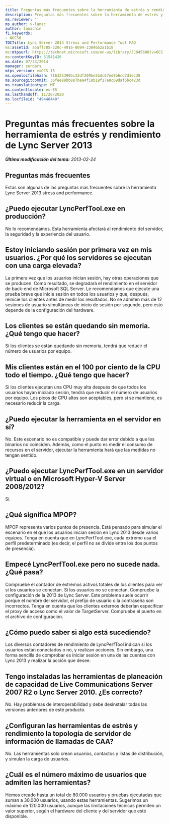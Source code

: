 ```yaml
---
title: Preguntas más frecuentes sobre la herramienta de estrés y rendimiento de Lync Server 2013
description: Preguntas más frecuentes sobre la herramienta de estrés y rendimiento de Lync Server 2013.
ms.reviewer: ''
ms.author: v-lanac
author: lanachin
f1.keywords:
- NOCSH
TOCTitle: Lync Server 2013 Stress and Performance Tool FAQ
ms:assetid: a5aff705-320c-4916-8094-23046b2a1b18
ms:mtpsurl: https://technet.microsoft.com/en-us/library/JJ945600(v=OCS.15)
ms:contentKeyID: 51541426
ms.date: 07/23/2014
manager: serdars
mtps_version: v=OCS.15
ms.openlocfilehash: 716325390bc33df209be3bdc67ed8b6cd7d1ec30
ms.sourcegitcommit: 36fee89bb887bea4f18b19f17a8c69daf5bc423d
ms.translationtype: MT
ms.contentlocale: es-ES
ms.lasthandoff: 11/26/2020
ms.locfileid: "49446440"
---
```

# <a name="lync-server-2013-stress-and-performance-tool-faq"></a>Preguntas más frecuentes sobre la herramienta de estrés y rendimiento de Lync Server 2013

<div data-xmlns="http://www.w3.org/1999/xhtml">

<div class="topic" data-xmlns="http://www.w3.org/1999/xhtml" data-msxsl="urn:schemas-microsoft-com:xslt" data-cs="https://msdn.microsoft.com/">

<div data-asp="https://msdn2.microsoft.com/asp">



</div>

<div id="mainSection">

<div id="mainBody">

<span> </span>

_**Última modificación del tema:** 2013-02-24_

<div>

## <a name="frequently-asked-questions"></a>Preguntas más frecuentes

Estas son algunas de las preguntas más frecuentes sobre la herramienta Lync Server 2013 stress and performance.

<div>

## <a name="can-i-run-lyncperftoolexe-in-production"></a>¿Puedo ejecutar LyncPerfTool.exe en producción?

No lo recomendamos. Esta herramienta afectará al rendimiento del servidor, la seguridad y la experiencia del usuario.

</div>

<div>

## <a name="i-am-logging-on-my-users-for-the-first-time-why-are-the-servers-running-at-such-high-load"></a>Estoy iniciando sesión por primera vez en mis usuarios. ¿Por qué los servidores se ejecutan con una carga elevada?

La primera vez que los usuarios inician sesión, hay otras operaciones que se producen. Como resultado, se degradará el rendimiento en el servidor de back-end de Microsoft SQL Server. Le recomendamos que ejecute una prueba breve que inicie sesión en todos los usuarios y que, después, reinicie los clientes antes de medir los resultados. No se admiten más de 12 sesiones de usuario simultáneas de inicio de sesión por segundo, pero esto depende de la configuración del hardware.

</div>

<div>

## <a name="my-clients-are-running-out-of-memory-what-should-i-do"></a>Los clientes se están quedando sin memoria. ¿Qué tengo que hacer?

Si los clientes se están quedando sin memoria, tendrá que reducir el número de usuarios por equipo.

</div>

<div>

## <a name="my-clients-are-at-100-percent-cpu-all-the-time-what-should-i-do"></a>Mis clientes están en el 100 por ciento de la CPU todo el tiempo. ¿Qué tengo que hacer?

Si los clientes ejecutan una CPU muy alta después de que todos los usuarios hayan iniciado sesión, tendrá que reducir el número de usuarios por equipo. Los picos de CPU altos son aceptables, pero si se mantiene, es necesario reducir la carga.

</div>

<div>

## <a name="can-i-run-the-tool-on-the-server-itself"></a>¿Puedo ejecutar la herramienta en el servidor en sí?

No. Este escenario no es compatible y puede dar error debido a que los binarios no coinciden. Además, como el punto es medir el consumo de recursos en el servidor, ejecutar la herramienta hará que las medidas no tengan sentido.

</div>

<div>

## <a name="can-i-run-lyncperftoolexe-on-a-virtual-server-or-on-microsoft-hyper-v-server-20082012"></a>¿Puedo ejecutar LyncPerfTool.exe en un servidor virtual o en Microsoft Hyper-V Server 2008/2012?

Sí.

</div>

<div>

## <a name="what-does-mpop-mean"></a>¿Qué significa MPOP?

MPOP representa varios puntos de presencia. Está pensado para simular el escenario en el que los usuarios inician sesión en Lync 2013 desde varios equipos. Tenga en cuenta que en LyncPerfTool.exe, cada extremo usa el perfil predeterminado (es decir, el perfil no se divide entre los dos puntos de presencia).

</div>

<div>

## <a name="i-started-lyncperftoolexe-but-nothing-is-happening-whats-going-on"></a>Empecé LyncPerfTool.exe pero no sucede nada. ¿Qué pasa?

Compruebe el contador de extremos activos totales de los clientes para ver si los usuarios se conectan. Si los usuarios no se conectan, Compruebe la configuración de la 2013 de Lync Server. Este problema suele ocurrir porque el nombre del servidor, el prefijo de usuario o la contraseña son incorrectos. Tenga en cuenta que los clientes externos deberían especificar el proxy de acceso como el valor de TargetServer. Compruebe el puerto en el archivo de configuración.

</div>

<div>

## <a name="how-do-i-know-something-is-happening"></a>¿Cómo puedo saber si algo está sucediendo?

Los diversos contadores de rendimiento de LyncPerfTool indican si los usuarios están conectados o no, y realizan acciones. Sin embargo, una forma sencilla de comprobar es iniciar sesión en una de las cuentas con Lync 2013 y realizar la acción que desee.

</div>

<div>

## <a name="i-have-live-communications-server-2007-r2-capacity-planning-tools-andor-lync-server-2010-installed-is-that-ok"></a>Tengo instaladas las herramientas de planeación de capacidad de Live Communications Server 2007 R2 o Lync Server 2010. ¿Es correcto?

No. Hay problemas de interoperabilidad y debe desinstalar todas las versiones anteriores de este producto.

</div>

<div>

## <a name="will-the-stress-and-performance-tools-set-up-the-caa-call-information-server-topology"></a>¿Configuran las herramientas de estrés y rendimiento la topología de servidor de información de llamadas de CAA?

No. Las herramientas solo crean usuarios, contactos y listas de distribución, y simulan la carga de usuarios.

</div>

<div>

## <a name="what-is-the-maximum-number-of-users-that-the-tools-support"></a>¿Cuál es el número máximo de usuarios que admiten las herramientas?

Hemos creado hasta un total de 80.000 usuarios y pruebas ejecutadas que suman a 30.000 usuarios, usando estas herramientas. Sugerimos un máximo de 120.000 usuarios, aunque las limitaciones técnicas permiten un valor superior, según el hardware del cliente y del servidor que esté disponible.

</div>

</div>

</div>

<span> </span>

</div>

</div>

</div>

